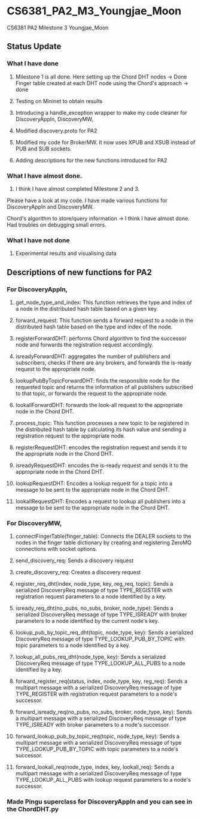 # CS6381_PA2_M3_Youngjae_Moon
CS6381 PA2 Milestone 3 Youngjae_Moon

## Status Update

### What I have done
1. Milestone 1 is all done. 
Here setting up the Chord DHT nodes -> Done
Finger table created at each DHT node using the Chord's approach -> done

2. Testing on Mininet to obtain results

3. Introducing a handle_exception wrapper to make my code cleaner for DiscoveryAppln, DiscoveryMW, 

4. Modified discovery.proto for PA2

5. Modified my code for BrokerMW. It now uses XPUB and XSUB instead of PUB and SUB sockets.

6. Adding descriptions for the new functions introduced for PA2

### What I have almost done.
1. I think I have almost completed Milestone 2 and 3. 

Please have a look at my code. I have made various functions for DiscoveryAppln and DiscoveryMW.

Chord's algorithm to store/query information -> I think I have almost done. Had troubles on debugging small errors.

### What I have not done
1. Experimental results and visualising data

## Descriptions of new functions for PA2

### For DiscoveryAppln,

1. get_node_type_and_index: This function retrieves the type and index of a node in the distributed hash table based 
    on a given key.
    
2. forward_request: This function sends a forward request to a node in the distributed hash table based on the type 
    and index of the node.
   
3. registerForwardDHT: performs Chord algorithm to find the successor node and forwards the registration request accordingly.
    
4. isreadyForwardDHT: aggregates the number of publishers and subscribers, checks if there are any brokers, 
    and forwards the is-ready request to the appropriate node.
    
5. lookupPubByTopicForwardDHT: finds the responsible node for the requested topic and returns the information of 
    all publishers subscribed to that topic, or forwards the request to the appropriate node.

6. lookallForwardDHT: forwards the look-all request to the appropriate node in the Chord DHT.

7. process_topic: This function processes a new topic to be registered in the distributed hash table by 
    calculating its hash value and sending a registration request to the appropriate node.

8. registerRequestDHT: encodes the registration request and sends it to the appropriate node in the Chord DHT.

9. isreadyRequestDHT: encodes the is-ready request and sends it to the appropriate node in the Chord DHT.

10. lookupRequestDHT: Encodes a lookup request for a topic into a message to be sent to the appropriate node in 
    the Chord DHT.

11. lookallRequestDHT: Encodes a request to lookup all publishers into a message to be sent to the appropriate node 
    in the Chord DHT.

### For DiscoveryMW,

1. connectFingerTable(finger_table): Connects the DEALER sockets to the nodes in the finger table 
    dictionary by creating and registering ZeroMQ connections with socket options.
    
2. send_discovery_req: Sends a discovery request

3. create_discovery_req: Creates a discovery request
    
4. register_req_dht(index, node_type, key, reg_req, topic): Sends a serialized 
    DiscoveryReq message of type TYPE_REGISTER with registration request parameters to 
    a node identified by a key.
    
5. isready_req_dht(no_pubs, no_subs, broker, node_type): Sends a serialized DiscoveryReq 
    message of type TYPE_ISREADY with broker parameters to a node identified by the 
    current node's key.
    
6. lookup_pub_by_topic_req_dht(topic, node_type, key): Sends a serialized DiscoveryReq 
    message of type TYPE_LOOKUP_PUB_BY_TOPIC with topic parameters to a node identified by a key.
    
7. lookup_all_pubs_req_dht(node_type, key): Sends a serialized DiscoveryReq message of 
    type TYPE_LOOKUP_ALL_PUBS to a node identified by a key.
    
8. forward_register_req(status, index, node_type, key, reg_req): Sends a multipart message with a 
    serialized DiscoveryReq message of type TYPE_REGISTER with registration request parameters to a 
    node's successor.

9. forward_isready_req(no_pubs, no_subs, broker, node_type, key): Sends a multipart message with 
    a serialized DiscoveryReq message of type TYPE_ISREADY with broker parameters to a node's 
    successor.

10. forward_lookup_pub_by_topic_req(topic, node_type, key): Sends a multipart message with a 
    serialized DiscoveryReq message of type TYPE_LOOKUP_PUB_BY_TOPIC with topic parameters to a 
    node's successor.

11. forward_lookall_req(node_type, index, key, lookall_req): Sends a multipart message with a 
    serialized DiscoveryReq message of type TYPE_LOOKUP_ALL_PUBS with lookup request parameters 
    to a node's successor.
 
### Made Pingu superclass for DiscoveryAppln and you can see in the ChordDHT.py
